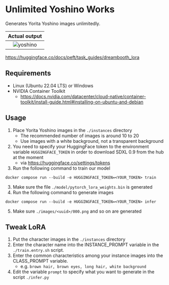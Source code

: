 # Unlimited Yoshino Works

Generates Yorita Yoshino images unlimitedly.

Actual output |
:-:|
![yoshino](https://gist.githubusercontent.com/ogukei/07c3262baee88c3214e4d272289ef3e2/raw/2fc36b262f4bc17e40832d29d19635955deb4b0c/yoshino.png) |

https://huggingface.co/docs/peft/task_guides/dreambooth_lora

## Requirements

* Linux (Ubuntu 22.04 LTS) or Windows
* NVIDIA Container Toolkit
    * https://docs.nvidia.com/datacenter/cloud-native/container-toolkit/install-guide.html#installing-on-ubuntu-and-debian

## Usage

1. Place Yorita Yoshino images in the `./instances` directory
    * The recommended number of images is around 10 to 20
    * Use images with a white background, not a transparent background
2. You need to specify your HuggingFace token to the environment variable `HUGGINGFACE_TOKEN` in order to download SDXL 0.9 from the hub at the moment
    * via https://huggingface.co/settings/tokens
3. Run the following command to train our model

```
docker compose run --build -e HUGGINGFACE_TOKEN=<YOUR_TOKEN> train
```

3. Make sure the file `./model/pytorch_lora_weights.bin` is generated
4. Run the following command to generate images

```
docker compose run --build -e HUGGINGFACE_TOKEN=<YOUR_TOKEN> infer
```

5. Make sure `./images/<uuid>/000.png` and so on are generated

## Tweak LoRA

1. Put the character images in the `./instances` directory
1. Enter the character name into the INSTANCE_PROMPT variable in the `./train.entry.sh` script.
1. Enter the common characteristics among your instance images into the CLASS_PROMPT variable.
    * e.g. `brown hair, brown eyes, long hair, white background`
1. Edit the variable `prompt` to specify what you want to generate in the script `./infer.py`
